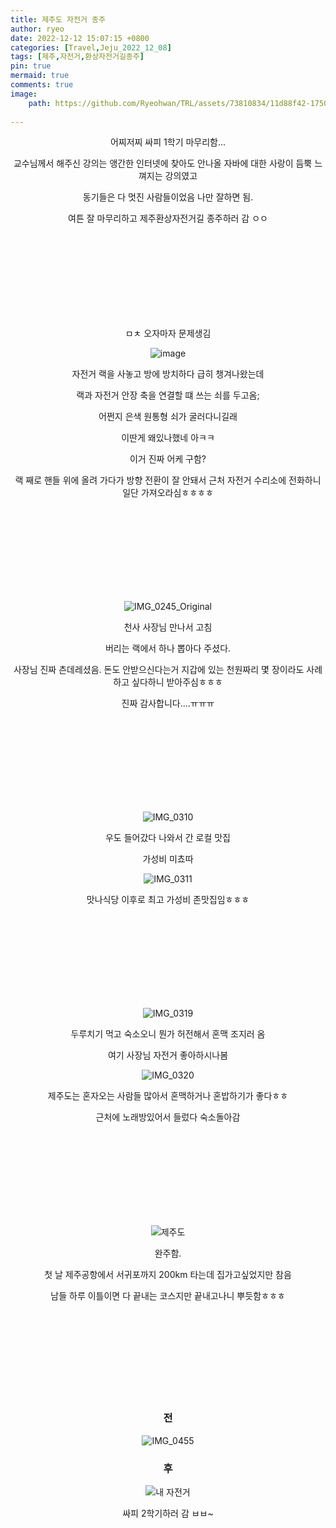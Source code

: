 ```yaml
---
title: 제주도 자전거 종주
author: ryeo
date: 2022-12-12 15:07:15 +0800
categories: [Travel,Jeju_2022_12_08]
tags: [제주,자전거,환상자전거길종주]
pin: true
mermaid: true
comments: true
image:
    path: https://github.com/Ryeohwan/TRL/assets/73810834/11d88f42-1750-4f28-9540-fb93b59c88b1
    
---
```


<center>
어찌저찌 싸피 1학기 마무리함... 

교수님께서 해주신 강의는 앵간한 인터넷에 찾아도 안나올 자바에 대한 사랑이 듬뿍 느껴지는 강의였고

동기들은 다 멋진 사람들이었음 나만 잘하면 됨.

여튼 잘 마무리하고 제주환상자전거길 종주하러 감 ㅇㅇ

<br>
<br>
<br>
<br>
<br>
<br>
<br>
<br>



ㅁㅊ 오자마자 문제생김

![image](https://github.com/Ryeohwan/TRL/assets/73810834/8713b290-5b77-4e78-aae6-0827f5baf4bc)



자전거 랙을 사놓고 방에 방치하다 급히 챙겨나왔는데

랙과 자전거 안장 축을 연결할 떄 쓰는 쇠를 두고옴;

어쩐지 은색 원통형 쇠가 굴러다니길래

이딴게 왜있나했네 아ㅋㅋ

이거 진짜 어케 구함?

랙 째로 핸들 위에 올려 가다가 방향 전환이 잘 안돼서 근처 자전거 수리소에 전화하니 일단 가져오라심ㅎㅎㅎㅎ

<br>
<br>
<br>
<br>
<br>
<br>
<br>
<br>

![IMG_0245_Original](https://github.com/Ryeohwan/TRL/assets/73810834/bf022be6-0912-4c58-98f1-86bac60000ae)

천사 사장님 만나서 고침

버리는 랙에서 하나 뽑아다 주셨다.

사장님 진짜 츤데레셨음. 돈도 안받으신다는거 지갑에 있는 천원짜리 몇 장이라도 사례하고 싶다하니 받아주심ㅎㅎㅎ

진짜 감사합니다....ㅠㅠㅠ

<br>
<br>
<br>
<br>
<br>
<br>
<br>
<br>

![IMG_0310](https://github.com/Ryeohwan/TRL/assets/73810834/e0c3a582-62ea-41e2-adf4-2b04413040d9)

우도 들어갔다 나와서 간 로컬 맛집

가성비 미쵸따

![IMG_0311](https://github.com/Ryeohwan/TRL/assets/73810834/8c4fe3ae-8c39-4b7e-b12a-53ae170a7903)

맛나식당 이후로 최고 가성비 존맛집임ㅎㅎㅎ

<br>
<br>
<br>
<br>
<br>
<br>
<br>
<br>



![IMG_0319](https://github.com/Ryeohwan/TRL/assets/73810834/3e753e6d-1c1c-461a-b510-b50b26df254b)

두루치기 먹고 숙소오니 뭔가 허전해서 혼맥 조지러 옴

여기 사장님 자전거 좋아하시나봄

![IMG_0320](https://github.com/Ryeohwan/TRL/assets/73810834/3f0ebebb-d1a7-4688-b662-43ce464bf40d)

제주도는 혼자오는 사람들 많아서 혼맥하거나 혼밥하기가 좋다ㅎㅎ

근처에 노래방있어서 들렀다 숙소돌아감

<br>
<br>
<br>
<br>
<br>
<br>
<br>
<br>


![제주도](https://github.com/Ryeohwan/TRL/assets/73810834/dab0afda-b9af-4e30-9016-0acc336c95fb)

완주함.

첫 날 제주공항에서 서귀포까지 200km 타는데 집가고싶었지만 참음

남들 하루 이틀이면 다 끝내는 코스지만 끝내고나니 뿌듯함ㅎㅎㅎ

<br>
<br>
<br>
<br>
<br>
<br>
<br>
<br>

<h3>전</h3>

![IMG_0455](https://github.com/Ryeohwan/TRL/assets/73810834/4d095530-3f56-4521-9427-5c7beb2b9cc1)

<h3>후</h3>

![내 자전거](https://github.com/Ryeohwan/TRL/assets/73810834/81552262-2122-4260-98ee-528c897fbcac)

싸피 2학기하러 감 ㅂㅂ~